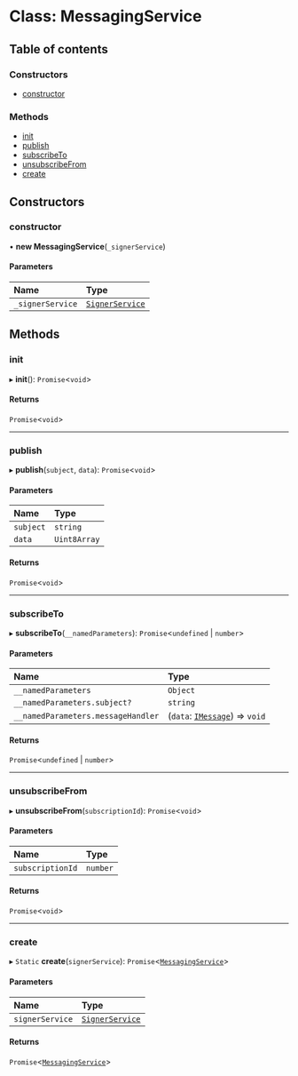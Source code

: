 # Class: MessagingService

## Table of contents

### Constructors

- [constructor](MessagingService.md#constructor)

### Methods

- [init](MessagingService.md#init)
- [publish](MessagingService.md#publish)
- [subscribeTo](MessagingService.md#subscribeto)
- [unsubscribeFrom](MessagingService.md#unsubscribefrom)
- [create](MessagingService.md#create)

## Constructors

### constructor

• **new MessagingService**(`_signerService`)

#### Parameters

| Name | Type |
| :------ | :------ |
| `_signerService` | [`SignerService`](SignerService.md) |

## Methods

### init

▸ **init**(): `Promise`<`void`\>

#### Returns

`Promise`<`void`\>

___

### publish

▸ **publish**(`subject`, `data`): `Promise`<`void`\>

#### Parameters

| Name | Type |
| :------ | :------ |
| `subject` | `string` |
| `data` | `Uint8Array` |

#### Returns

`Promise`<`void`\>

___

### subscribeTo

▸ **subscribeTo**(`__namedParameters`): `Promise`<`undefined` \| `number`\>

#### Parameters

| Name | Type |
| :------ | :------ |
| `__namedParameters` | `Object` |
| `__namedParameters.subject?` | `string` |
| `__namedParameters.messageHandler` | (`data`: [`IMessage`](../interfaces/IMessage.md)) => `void` |

#### Returns

`Promise`<`undefined` \| `number`\>

___

### unsubscribeFrom

▸ **unsubscribeFrom**(`subscriptionId`): `Promise`<`void`\>

#### Parameters

| Name | Type |
| :------ | :------ |
| `subscriptionId` | `number` |

#### Returns

`Promise`<`void`\>

___

### create

▸ `Static` **create**(`signerService`): `Promise`<[`MessagingService`](MessagingService.md)\>

#### Parameters

| Name | Type |
| :------ | :------ |
| `signerService` | [`SignerService`](SignerService.md) |

#### Returns

`Promise`<[`MessagingService`](MessagingService.md)\>
